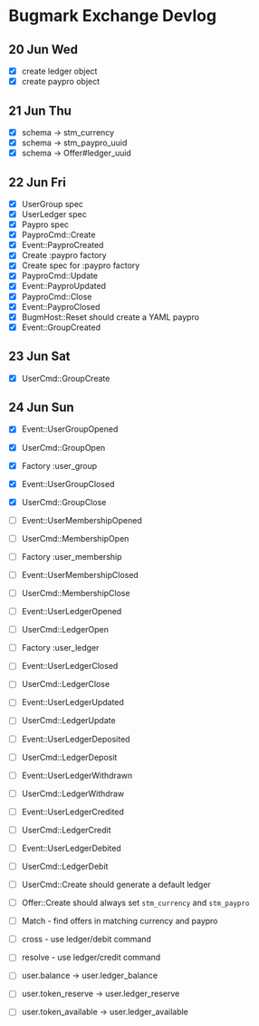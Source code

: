 # Bugmark Exchange Devlog

## 20 Jun Wed

- [x] create ledger object
- [x] create paypro object

## 21 Jun Thu

- [x] schema -> stm_currency
- [x] schema -> stm_paypro_uuid
- [x] schema -> Offer#ledger_uuid

## 22 Jun Fri

- [x] UserGroup spec
- [x] UserLedger spec
- [x] Paypro spec
- [x] PayproCmd::Create  
- [x] Event::PayproCreated 
- [x] Create :paypro factory
- [x] Create spec for :paypro factory
- [x] PayproCmd::Update 
- [x] Event::PayproUpdated
- [x] PayproCmd::Close  
- [x] Event::PayproClosed
- [x] BugmHost::Reset should create a YAML paypro
- [x] Event::GroupCreated

## 23 Jun Sat

- [x] UserCmd::GroupCreate 

## 24 Jun Sun

- [x] Event::UserGroupOpened
- [x] UserCmd::GroupOpen
- [x] Factory :user_group
- [x] Event::UserGroupClosed
- [x] UserCmd::GroupClose

- [ ] Event::UserMembershipOpened
- [ ] UserCmd::MembershipOpen
- [ ] Factory :user_membership

- [ ] Event::UserMembershipClosed
- [ ] UserCmd::MembershipClose

- [ ] Event::UserLedgerOpened
- [ ] UserCmd::LedgerOpen
- [ ] Factory :user_ledger

- [ ] Event::UserLedgerClosed
- [ ] UserCmd::LedgerClose

- [ ] Event::UserLedgerUpdated
- [ ] UserCmd::LedgerUpdate   

- [ ] Event::UserLedgerDeposited
- [ ] UserCmd::LedgerDeposit  

- [ ] Event::UserLedgerWithdrawn
- [ ] UserCmd::LedgerWithdraw 

- [ ] Event::UserLedgerCredited
- [ ] UserCmd::LedgerCredit   

- [ ] Event::UserLedgerDebited
- [ ] UserCmd::LedgerDebit    

- [ ] UserCmd::Create should generate a default ledger

- [ ] Offer::Create should always set  `stm_currency` and `stm_paypro`
- [ ] Match - find offers in matching currency and paypro
- [ ] cross   - use ledger/debit command
- [ ] resolve - use ledger/credit command

- [ ] user.balance         -> user.ledger_balance
- [ ] user.token_reserve   -> user.ledger_reserve
- [ ] user.token_available -> user.ledger_available

